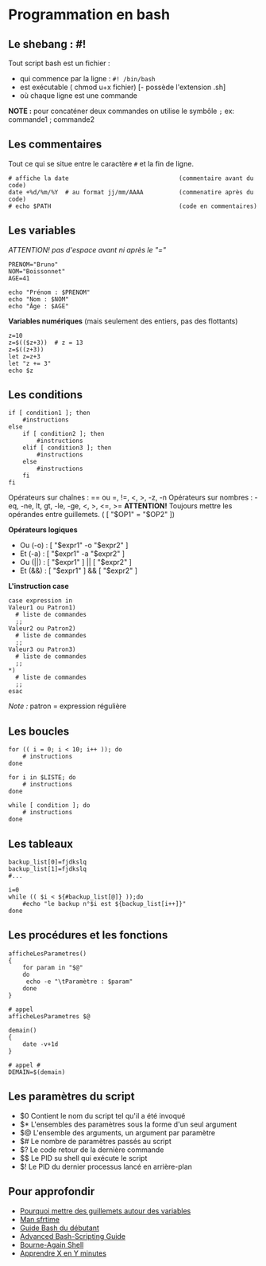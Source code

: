 # Programmation en bash


## Le shebang : #!

Tout script bash est un fichier :

- qui commence par la ligne : `#! /bin/bash`
- est exécutable ( chmod u+x fichier)
[- possède l'extension .sh]
- où chaque ligne est une commande

**NOTE :** pour concaténer deux commandes on utilise le symbôle `;`
ex: commande1 ; commande2

## Les commentaires ##

Tout ce qui se situe entre le caractère `#` et la fin de ligne.

```Shell
# affiche la date                               (commentaire avant du code)
date +%d/%m/%Y  # au format jj/mm/AAAA          (commenatire après du code)
# echo $PATH                                    (code en commentaires)
```

## Les variables ##

*ATTENTION! pas d'espace avant ni après le "="*

```Shell
PRENOM="Bruno"
NOM="Boissonnet"
AGE=41

echo "Prénom : $PRENOM"
echo "Nom : $NOM"
echo "Âge : $AGE"
```

**Variables numériques** (mais seulement des entiers, pas des flottants)

```Shell
z=10
z=$(($z+3))  # z = 13
z=$((z+3))
let z=z+3
let "z += 3"
echo $z
```

## Les conditions ##

```Shell
if [ condition1 ]; then
	#instructions
else
	if [ condition2 ]; then
		#instructions
	elif [ condition3 ]; then
		#instructions
	else
		#instructions
	fi
fi
```

Opérateurs sur chaînes : == ou =, !=, <, >, -z, -n
Opérateurs sur nombres : -eq, -ne, lt, gt, -le, -ge, <, >, <=, >=
**ATTENTION!** Toujours mettre les opérandes entre guillemets. ( [ "$OP1" = "$OP2" ])

**Opérateurs logiques**

- Ou (-o) : [ "$expr1" -o "$expr2" ]
- Et (-a) : [ "$expr1" -a "$expr2" ]
- Ou (||) : [ "$expr1" ] || [ "$expr2" ]
- Et (&&) : [ "$expr1" ] && [ "$expr2" ]

**L'instruction case**

```Shell
case expression in
Valeur1 ou Patron1)
  # liste de commandes
  ;;
Valeur2 ou Patron2)
  # liste de commandes
  ;;
Valeur3 ou Patron3)
  # liste de commandes
  ;;
*)
  # liste de commandes
  ;;
esac
```

*Note :* patron = expression régulière

## Les boucles ##

```Shell
for (( i = 0; i < 10; i++ )); do
	# instructions
done
```
```Shell
for i in $LISTE; do
	# instructions
done
```
```Shell
while [ condition ]; do
	# instructions
done
```

## Les tableaux ##

```Shell
backup_list[0]=fjdkslq
backup_list[1]=fjdkslq
#...

i=0                         
while (( $i < ${#backup_list[@]} ));do
	#echo "le backup n°$i est ${backup_list[i++]}"
done
```


## Les procédures et les fonctions ##

```Shell
afficheLesParametres()
{
	for param in "$@"
	do
	 echo -e "\tParamètre : $param"
	done
}

# appel
afficheLesParametres $@
```

```Shell
demain()
{
	date -v+1d
}

# appel #
DEMAIN=$(demain)
```

## Les paramètres du script ##

- $0 Contient le nom du script tel qu'il a été invoqué 
- $* L'ensembles des paramètres sous la forme d'un seul argument 
- $@ L'ensemble des arguments, un argument par paramètre 
- $# Le nombre de paramètres passés au script 
- $? Le code retour de la dernière commande 
- $$ Le PID su shell qui exécute le script 
- $! Le PID du dernier processus lancé en arrière-plan 

## Pour approfondir ##

- [Pourquoi mettre des guillemets autour des variables](https://stackoverflow.com/questions/10067266/when-to-wrap-quotes-around-a-shell-variable)
- [Man sfrtime](https://developer.apple.com/legacy/library/documentation/Darwin/Reference/ManPages/man3/strftime.3.html#//apple_ref/doc/man/3/strftime)
- [Guide Bash du débutant](https://traduc.org/Guides_pratiques/Suivi/Bash-Beginners-Guide/Document#chap_05)
- [Advanced Bash-Scripting Guide](http://tldp.org/LDP/abs/html/index.html)
- [Bourne-Again Shell](https://fr.wikipedia.org/wiki/Bourne-Again_shell)
- [Apprendre X en Y minutes](https://learnxinyminutes.com/docs/fr-fr/bash-fr/)
